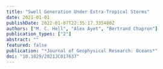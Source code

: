```yaml
---
title: "Swell Generation Under Extra-Tropical Storms"
date: 2021-01-01
publishDate: 2022-01-07T22:35:17.335480Z
authors: ["M. C. Hell", "Alex Ayet", "Bertrand Chapron"]
publication_types: ["2"]
abstract: ""
featured: false
publication: "*Journal of Geophysical Research: Oceans*"
doi: "10.1029/2021JC017637"
---
```


